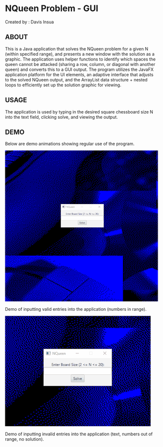 NQueen Problem - GUI
========================
Created by : Davis Insua

ABOUT 
----------------

This is a Java application that solves the NQueen problem for a given N (within specified range), and presents a new window with the solution as a graphic. The application uses helper functions to identify which spaces the queen cannot be attacked (sharing a row, column, or diagonal with another queen) and converts this to a GUI output. The program utilizes the JavaFX application platform for the UI elements, an adaptive interface that adjusts to the solved NQueen output, and the ArrayList data structure + nested loops to efficiently set up the solution graphic for viewing.

USAGE 
----------------

The application is used by typing in the desired square chessboard size N into the text field, clicking solve, and viewing the output.

DEMO  
----------------

Below are demo animations showing regular use of the program.

![](demos/Success.gif)

Demo of inputting valid entries into the application (numbers in range).

![](demos/InvalidEntry.gif)

Demo of inputting invalid entries into the application (text, numbers out of range, no solution).

